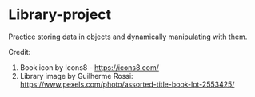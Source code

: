 # Library-project

Practice storing data in objects and dynamically manipulating with them.

Credit:

1. Book icon by Icons8 - https://icons8.com/
2. Library image by Guilherme Rossi: https://www.pexels.com/photo/assorted-title-book-lot-2553425/
